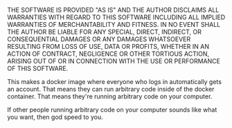 THE SOFTWARE IS PROVIDED "AS IS" AND THE AUTHOR DISCLAIMS ALL
WARRANTIES WITH REGARD TO THIS SOFTWARE INCLUDING ALL IMPLIED
WARRANTIES OF MERCHANTABILITY AND FITNESS. IN NO EVENT SHALL THE
AUTHOR BE LIABLE FOR ANY SPECIAL, DIRECT, INDIRECT, OR CONSEQUENTIAL
DAMAGES OR ANY DAMAGES WHATSOEVER RESULTING FROM LOSS OF USE, DATA OR
PROFITS, WHETHER IN AN ACTION OF CONTRACT, NEGLIGENCE OR OTHER
TORTIOUS ACTION, ARISING OUT OF OR IN CONNECTION WITH THE USE OR
PERFORMANCE OF THIS SOFTWARE.

This makes a docker image where everyone who logs in automatically gets
an account. That means they can run arbitrary code inside of the docker
container. That means they're running arbitrary code on your computer.

If other people running arbitrary code on your computer sounds like what
you want, then god speed to you.
